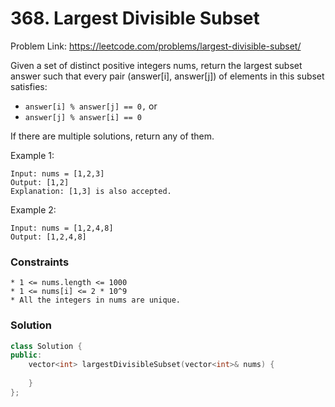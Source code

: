 # 368. Largest Divisible Subset

Problem Link: https://leetcode.com/problems/largest-divisible-subset/


Given a set of distinct positive integers nums, return the largest subset answer such that every pair (answer[i], answer[j]) of elements in this subset satisfies:
* ```answer[i] % answer[j] == 0,``` or
* ```answer[j] % answer[i] == 0```

If there are multiple solutions, return any of them.


Example 1:
```
Input: nums = [1,2,3]
Output: [1,2]
Explanation: [1,3] is also accepted.
```

Example 2:
```
Input: nums = [1,2,4,8]
Output: [1,2,4,8]
```

### Constraints
```
* 1 <= nums.length <= 1000
* 1 <= nums[i] <= 2 * 10^9
* All the integers in nums are unique.
```

### Solution
```cpp
class Solution {
public:
    vector<int> largestDivisibleSubset(vector<int>& nums) {
        
    }
};
```


